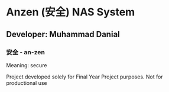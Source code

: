 # Anzen (安全) NAS System
## Developer: Muhammad Danial
### 安全 - an-zen
Meaning: secure



Project developed solely for Final Year Project purposes. Not for productional use
